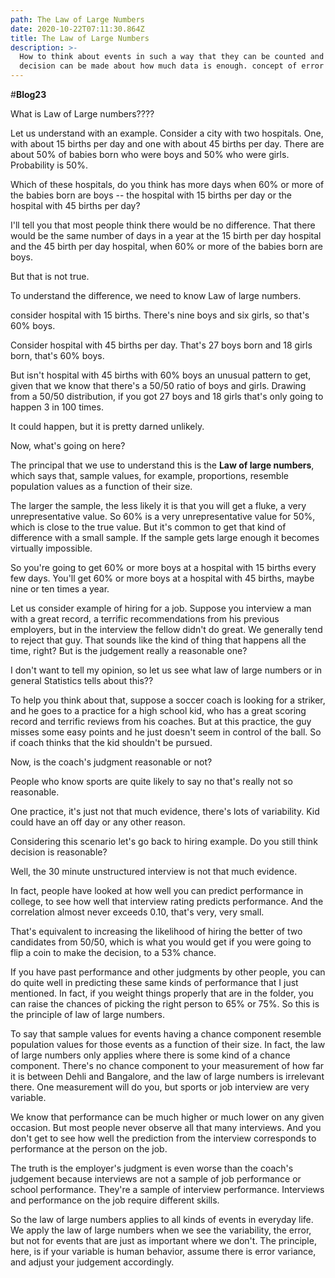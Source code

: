 ```yaml
---
path: The Law of Large Numbers
date: 2020-10-22T07:11:30.864Z
title: The Law of Large Numbers
description: >-
  How to think about events in such a way that they can be counted and a
  decision can be made about how much data is enough. concept of error variance
---
```

\#**Blog23**

What is Law of Large numbers????

Let us understand with an example. Consider a city with two hospitals. One, with about 15 births per day and one with about 45 births per day. There are about 50% of babies born who were boys and 50% who were girls. Probability is 50%.

Which of these hospitals, do you think has more days when 60% or more of the babies born are boys -- the hospital with 15 births per day or the hospital with 45 births per day?

I'll tell you that most people think there would be no difference. That there would be the same number of days in a year at the 15 birth per day hospital and the 45 birth per day hospital, when 60% or more of the babies born are boys.

But that is not true. 

To understand the difference, we need to know Law of large numbers.

consider hospital with 15 births. There's nine boys and six girls, so that's 60% boys.

Consider hospital with 45 births per day.
 That's 27 boys born and 18 girls born, that's 60% boys. 

But isn't hospital with 45 births with 60% boys an unusual pattern to get, given that we know that there's a 50/50 ratio of boys and girls. Drawing from a 50/50 distribution, if you got 27 boys and 18 girls that's only going to happen 3 in 100 times. 

It could happen, but it is pretty darned unlikely.

Now, what's going on here? 

The principal that we use to understand this is the **Law of large numbers**, which says that, sample values, for example, proportions, resemble population values as a function of their size. 

The larger the sample, the less likely it is that you will get a fluke, a very unrepresentative value. So 60% is a very unrepresentative value for 50%, which is close to the true value.
 But it's common to get that kind of difference with a small sample. If the sample gets large enough it becomes virtually impossible.

So you're going to get 60% or more boys at a hospital with 15 births every few days. You'll get 60% or more boys at a hospital with 45 births, maybe nine or ten times a year. 

Let us consider example of hiring for a job. Suppose you interview a man with a great record, a terrific recommendations from his previous employers, but in the interview the fellow didn't do great. We generally tend to reject that guy. That sounds like the kind of thing that happens all the time, right? But is the  judgement really a reasonable one?

I don't want to tell my opinion, so let us see what law of large numbers or in general Statistics tells about this??

To help you think about that, suppose a soccer coach is looking for a striker, and he goes to a practice for a high school kid, who has a great scoring record and terrific reviews from his coaches. But at this practice, the guy misses some easy points and he just doesn't seem in control of the ball. So if coach thinks that the kid shouldn't be pursued. 

Now, is the coach's judgment reasonable or not?

People who know sports are quite likely to say no that's really not so reasonable.

One practice, it's just not that much evidence, there's lots of variability. Kid could have an off day or any other reason. 

Considering this scenario let's go back to hiring example. Do you still think decision is reasonable?

Well, the 30 minute unstructured interview is not that much evidence.

In fact, people have looked at how well you can predict performance in college, to see how well that interview rating predicts performance. And the correlation almost never exceeds 0.10, that's very, very small.

That's equivalent to increasing the likelihood of hiring the better of two candidates from 50/50, which is what you would get if you were going to flip a coin to make the decision, to a 53% chance.

If you have past performance and other judgments by other people, you can do quite well in predicting these same kinds of performance that I just mentioned. In fact, if you weight things properly that are in the folder, you can raise the chances of picking the right person to 65% or 75%. So this is the principle of law of large numbers.

To say that sample values for events having a chance component resemble population values for those events as a function of their size. In fact, the law of large numbers only applies where there is some kind of a chance component. There's no chance component to your measurement of how far it is between Dehli and Bangalore, and the law of large numbers is irrelevant there. One measurement will do you, but sports or job interview are very variable.

We know that performance can be much higher or much lower on any given occasion. But most people never observe all that many interviews. And you don't get to see how well the prediction from the interview corresponds to performance at the person on the job.

The truth is the employer's judgment is even worse than the coach's judgement because interviews are not a sample of job performance or school performance. They're a sample of interview performance. Interviews and performance on the job require different skills.

So the law of large numbers applies to all kinds of events in everyday life. We apply the law of large numbers when we see the variability, the error, but not for events that are just as important where we don't. The principle, here, is if your variable is human behavior, assume there is error variance, and adjust your judgement accordingly.
